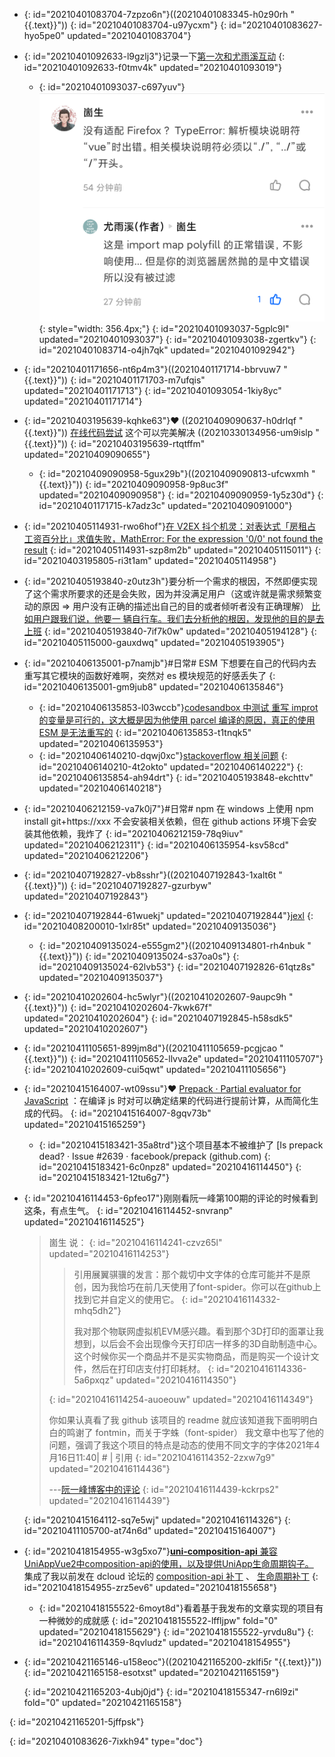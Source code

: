 - {: id="20210401083704-7zpzo6n"}((20210401083345-h0z90rh "{{.text}}"))
  {: id="20210401083704-u97ycxm"}
{: id="20210401083627-hyo5pe0" updated="20210401083704"}

- {: id="20210401092633-l9gzlj3"}记录一下[第一次和尤雨溪互动](https://www.zhihu.com/pin/1360850449831178240#Popover20-toggle:~:text=%E6%B2%A1%E6%9C%89%E9%80%82%E9%85%8D%20Firefox%20%EF%BC%9F%20TypeError%3A)
  {: id="20210401092633-f0tmv4k" updated="20210401093019"}

  - {: id="20210401093037-c697yuv"}![image.png](assets/image-20210401093019-9w3qvue.png){: style="width: 356.4px;"}
    {: id="20210401093037-5gplc9l" updated="20210401093037"}
  {: id="20210401093038-zgertkv"}
{: id="20210401083714-o4jh7qk" updated="20210401092942"}

- {: id="20210401171656-nt6p4m3"}((20210401171714-bbrvuw7 "{{.text}}"))
  {: id="20210401171703-m7ufqis" updated="20210401171713"}
{: id="20210401093054-1kiy8yc" updated="20210401171714"}

- {: id="20210403195639-kqhke63"}❤ ((20210409090637-h0drlqf "{{.text}}")) [在线代码尝试](https://codesandbox.io/s/eager-forest-p46iq?file=/src/index.ts) 这个可以完美解决 ((20210330134956-um9islp "{{.text}}"))
  {: id="20210403195639-rtqtffm" updated="20210409090655"}

  - {: id="20210409090958-5gux29b"}((20210409090813-ufcwxmh "{{.text}}"))
    {: id="20210409090958-9p8uc3f" updated="20210409090958"}
  {: id="20210409090959-1y5z30d"}
{: id="20210401171715-k7adz3c" updated="20210409091000"}

- {: id="20210405114931-rwo6hof"}[在 V2EX 抖个机灵：对表达式「房租占工资百分比」求值失败，MathError: For the expression '0/0' not found the result](https://www.v2ex.com/t/768000#r_10404766:~:text=%E5%AF%B9%E8%A1%A8%E8%BE%BE%E5%BC%8F%E3%80%8C%E6%88%BF%E7%A7%9F%E5%8D%A0%E5%B7%A5%E8%B5%84%E7%99%BE%E5%88%86%E6%AF%94%E3%80%8D%E6%B1%82%E5%80%BC%E5%A4%B1%E8%B4%A5%EF%BC%8CMathError%3A%20For%20the%20expression%20'0%2F0'%20not%20found%20the%20result)
  {: id="20210405114931-szp8m2b" updated="20210405115011"}
{: id="20210403195805-ri3t1am" updated="20210405114958"}

- {: id="20210405193840-z0utz3h"}要分析一个需求的根因，不然即便实现了这个需求所要求的还是会失败，因为并没满足用户（这或许就是需求频繁变动的原因 => 用户没有正确的描述出自己的目的或者倾听者没有正确理解） [比如用户跟我们说，他要一
  辆自行车。我们去分析他的根因，发现他的目的是去上班](https://github.com/Kenneth-Lee/MySummary/blob/f50c600665bf12fcdc55a8f430e07200a9d7b893/%E8%BD%AF%E4%BB%B6%E6%9E%84%E6%9E%B6%E8%AE%BE%E8%AE%A1/%E8%A7%86%E5%9B%BE%E5%92%8C%E5%86%B3%E7%AD%96%E9%9D%A2.rst#user-content-id3:~:text=%E6%88%91%E4%BB%AC%E5%8E%BB%E5%88%86%E6%9E%90%E4%BB%96%E7%9A%84%E6%A0%B9%E5%9B%A0%EF%BC%8C%E5%8F%91%E7%8E%B0%E4%BB%96%E7%9A%84%E7%9B%AE%E7%9A%84%E6%98%AF%E5%8E%BB%E4%B8%8A%E7%8F%AD%E3%80%82)
  {: id="20210405193840-7if7k0w" updated="20210405194128"}
{: id="20210405115000-gauxdwq" updated="20210405193905"}

- {: id="20210406135001-p7namjb"}#日常# ESM 下想要在自己的代码内去重写其它模块的函数好难啊，突然对 es 模块规范的好感丢失了
  {: id="20210406135001-gm9jub8" updated="20210406135846"}

  - {: id="20210406135853-l03wccb"}[codesandbox 中测试 重写 improt 的变量是可行的，这大概是因为他使用 parcel 编译的原因，真正的使用 ESM 是无法重写的](https://codesandbox.io/s/chongxie-import-debianliang-qp9ed?file=/src/index.ts)
    {: id="20210406135853-t1tnqk5" updated="20210406135953"}
  - {: id="20210406140210-dqwj0xc"}[stackoverflow 相关问题](https://stackoverflow.com/questions/48168601/change-the-value-of-imported-variable-in-es6)
    {: id="20210406140210-4t2okto" updated="20210406140222"}
  {: id="20210406135854-ah94drt"}
{: id="20210405193848-ekchttv" updated="20210406140218"}

- {: id="20210406212159-va7k0j7"}#日常# npm 在 windows 上使用 npm install git+https://xxx 不会安装相关依赖，但在 github actions 环境下会安装其他依赖，我炸了
  {: id="20210406212159-78q9iuv" updated="20210406212311"}
{: id="20210406135954-ksv58cd" updated="20210406212206"}

- {: id="20210407192827-vb8sshr"}((20210407192843-1xalt6t "{{.text}}"))
  {: id="20210407192827-gzurbyw" updated="20210407192843"}
- {: id="20210407192844-61wuekj" updated="20210407192844"}[jexl](https://github.com/TomFrost/Jexl)
  {: id="20210408200010-1xlr85t" updated="20210409135036"}

  - {: id="20210409135024-e555gm2"}((20210409134801-rh4nbuk "{{.text}}"))
    {: id="20210409135024-s37oa0s"}
  {: id="20210409135024-62lvb53"}
{: id="20210407192826-61qtz8s" updated="20210409135037"}

- {: id="20210410202604-hc5wlyr"}((20210410202607-9aupc9h "{{.text}}"))
  {: id="20210410202604-7kwk67f" updated="20210410202604"}
{: id="20210407192845-h58sdk5" updated="20210410202607"}

- {: id="20210411105651-899jm8d"}((20210411105659-pcgjcao "{{.text}}"))
  {: id="20210411105652-llvva2e" updated="20210411105707"}
{: id="20210410202609-cui5qwt" updated="20210411105656"}

- {: id="20210415164007-wt09ssu"}❤ [Prepack · Partial evaluator for JavaScript](https://prepack.io/) ：在编译 js 时对可以确定结果的代码进行提前计算，从而简化生成的代码。
  {: id="20210415164007-8gqv73b" updated="20210415165259"}

  - {: id="20210415183421-35a8trd"}这个项目基本不被维护了 [Is prepack dead? · Issue #2639 · facebook/prepack (github.com)
    {: id="20210415183421-6c0npz8" updated="20210416114450"}
  {: id="20210415183421-12tu6g7"}
- {: id="20210416114453-6pfeo17"}刚刚看阮一峰第100期的评论的时候看到这条，有点生气。
  {: id="20210416114452-snvranp" updated="20210416114525"}

  > 崮生 说：
  > {: id="20210416114241-czvz65l" updated="20210416114253"}
  >
  >> 引用展翼骐骥的发言：那个裁切中文字体的仓库可能并不是原创，因为我恰巧在前几天使用了font-spider。你可以在github上找到它并自定义的使用它。
  >> {: id="20210416114332-mhq5dh2"}
  >>
  >> 我对那个物联网虚拟机EVM感兴趣。看到那个3D打印的面罩让我想到，以后会不会出现像今天打印店一样多的3D自助制造中心。这个时候你买一个商品并不是买实物商品，而是购买一个设计文件，然后在打印店支付打印耗材。
  >> {: id="20210416114336-5a6pxqz" updated="20210416114350"}
  >>
  > {: id="20210416114254-auoeouw" updated="20210416114349"}
  >
  > 你如果认真看了我 github 该项目的 readme 就应该知道我下面明明白白的鸣谢了 fontmin，而关于字蛛（font-spider） 我文章中也写了他的问题，强调了我这个项目的特点是动态的使用不同文字的字体2021年4月16日11:40| # | 引用
  > {: id="20210416114352-2zxw7g9" updated="20210416114436"}
  >
  > ---[阮一峰博客中的评论](http://www.ruanyifeng.com/blog/2020/03/weekly-issue-100.html?20210416114056#comment-quote-426398:~:text=%E5%B0%B1%E5%BA%94%E8%AF%A5%E7%9F%A5%E9%81%93%E6%88%91%E4%B8%8B%E9%9D%A2%E6%98%8E%E6%98%8E%E7%99%BD%E7%99%BD%E7%9A%84%E9%B8%A3%E8%B0%A2%E4%BA%86%20fontmin%EF%BC%8C)
  > {: id="20210416114439-kckrps2" updated="20210416114439"}
  >
  {: id="20210415164112-sq7e5wj" updated="20210416114326"}
{: id="20210411105700-at74n6d" updated="20210415164007"}

- {: id="20210418154955-w3g5xo7"}[**uni-composition-api** 兼容UniAppVue2中composition-api的使用，以及提供UniApp生命周期钩子。](https://github.com/TuiMao233/uni-composition-api/issues) 集成了我以前发在 dcloud 论坛的 [composition-api 补丁](https://ask.dcloud.net.cn/article/37563?notification_id-892685__item_id-40391) 、 [生命周期补丁](https://ask.dcloud.net.cn/article/38160?notification_id-892784__item_id-40394)
  {: id="20210418154955-zrz5ev6" updated="20210418155658"}

  - {: id="20210418155522-6moyt8d"}看着基于我发布的文章实现的项目有一种微妙的成就感
    {: id="20210418155522-lffljpw" fold="0" updated="20210418155629"}
  {: id="20210418155522-yrvdu8u"}
{: id="20210416114359-8qvludz" updated="20210418154955"}

- {: id="20210421165146-u158eoc"}((20210421165200-zklfi5r "{{.text}}"))
  {: id="20210421165158-esotxst" updated="20210421165159"}

  {: id="20210421165203-4ubj0jd"}
{: id="20210418155347-rn6l9zi" fold="0" updated="20210421165158"}

{: id="20210421165201-5jffpsk"}


{: id="20210401083626-7ixkh94" type="doc"}
